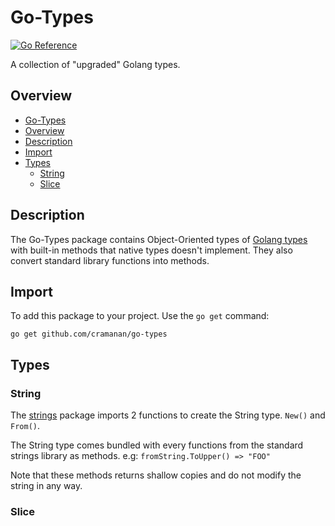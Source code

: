 # Go-Types

[![Go Reference](https://pkg.go.dev/badge/github.com/cramanan/go-types.svg)](https://pkg.go.dev/github.com/cramanan/go-types)

A collection of "upgraded" Golang types.

## Overview

-   [Go-Types](#go-types)
-   [Overview](#overview)
-   [Description](#description)
-   [Import](#import)
-   [Types](#types)
    -   [String](#string)
    -   [Slice](#slice)

## Description

The Go-Types package contains Object-Oriented types of [Golang types](https://go.dev/ref/spec#Types) with built-in methods that native types doesn't implement.
They also convert standard library functions into methods.

## Import

To add this package to your project. Use the `go get` command:

```
go get github.com/cramanan/go-types
```

## Types

### String

The [strings](/strings/strings.go) package imports 2 functions to create the String type. `New()` and `From()`.

The String type comes bundled with every functions from the standard strings library as methods. e.g: `fromString.ToUpper() => "FOO"`

Note that these methods returns shallow copies and do not modify the string in any way.

### Slice
